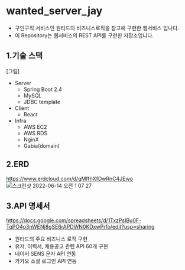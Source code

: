 # wanted_server_jay
- 구인구직 서비스인 원티드의 비즈니스로직을 참고해 구현한 웹서비스 입니다.
- 이 Repository는 웹서비스의 REST API를 구현한 저장소입니다.

## 1.기술 스택
[그림]
- Server 
  - Spring Boot 2.4
  - MySQL
  - JDBC template
- Client
  - React
- Infra
  - AWS EC2
  - AWS RDS
  - NginX
  - Gabia(domain) 

## 2.ERD
https://www.erdcloud.com/d/qMffhXfDwRnC4JEwo
![스크린샷 2022-06-14 오전 1 07 27](https://user-images.githubusercontent.com/51395712/173397367-b377aabb-030b-49d1-89b5-c0d6a0b72616.png)

## 3.API 명세서
https://docs.google.com/spreadsheets/d/1TxzPsIBu0F-TqPO4o3nWENj8gSE6rAPDWN0KDxwPrfo/edit?usp=sharing
- 원티드의 주요 비즈니스 로직 구현
- 유저, 이력서, 채용공고 관련 API 60개 구현
- 네이버 SENS 문자 API 연동
- 카카오 소셜 로그인 API 연동
  
